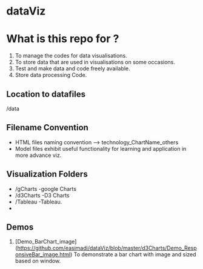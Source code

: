 # dataViz

What is this repo for ?
=============
1. To manage the codes for data visualisations.
2. To store data that are used in visualisations on some occasions.
3. Test and make data and code freely available.
4. Store data processing Code.

## Location to datafiles
/data


## Filename Convention
* HTML files naming convention -->  technology_ChartName_others
* Model files exhibit useful functionality for learning and application in more advance viz.

## Visualization Folders
* /gCharts -google Charts
* /d3Charts -D3 Charts
* /Tableau -Tableau.
* 

## Demos
1. [Demo_BarChart_image] (https://github.com/easimadi/dataViz/blob/master/d3Charts/Demo_ResponsiveBar_image.html)
  To demonstrate a bar chart with image and sized based on window.


